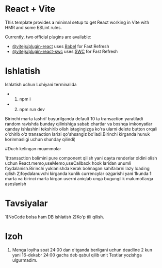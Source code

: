 # React + Vite

This template provides a minimal setup to get React working in Vite with HMR and some ESLint rules.

Currently, two official plugins are available:

- [@vitejs/plugin-react](https://github.com/vitejs/vite-plugin-react/blob/main/packages/plugin-react/README.md) uses [Babel](https://babeljs.io/) for Fast Refresh
- [@vitejs/plugin-react-swc](https://github.com/vitejs/vite-plugin-react-swc) uses [SWC](https://swc.rs/) for Fast Refresh
# Ishlatish
Ishlatish uchun  Lohiyani terminalida
- 1) npm i  
- 2) npm run dev

Birinchi marta tashrif buyurilganda default 10 ta transaction yaratiladi random ravishda bunday qilinishiga sabab chartlar va boshqa imkonyatlar qanday ishlashini tekshirib olish istagingizga ko'ra ularni delete button orqali o'chirib o'z transaction larizi qo'shsangiz bo'ladi.Birinchi kirganda hunuk korinmasligi uchun shunday qilindi)

#Duch kelingan muammolar

1)transaction bolimini pure component qilish yani qayta renderlar oldini olish uchun React.memo,useMemo,useCallback hook laridan unumli foydalanish.Birinchi yuklanishda kerak bolmagan sahifalarni lazy loading qilish
2)foydalanuvchi kirganda kunlik currencylar ozgarishi yani 1kunda 1 marta va birinci marta kirgan userni aniqlab unga bugungilik malumotlarga asoslanish
# Tavsiyalar
1)NoCode bolsa ham DB ishlatish
2)Ko'p tili qilish.
# Izoh
1) Menga loyiha soat 24:00 dan o'tganda berilgani uchun deadline 2 kun yani 16-dekabr 24:00 gacha deb qabul qilib unit Testlar yozishga ulgurmadim.
